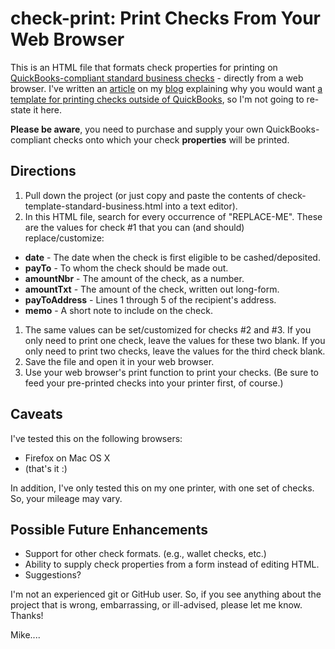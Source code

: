 # check-print: Print Checks From Your Web Browser

This is an HTML file that formats check properties for printing on [QuickBooks-compliant standard business checks](https://duckduckgo.com/?q=quickbooks+standard+business+checks) - directly from a web browser. I've written an [article](http://blog.michaelscepaniak.com/how-to-print-checks-without-quickbooks) on my [blog](http://blog.michaelscepaniak.com) explaining why you would want [a template for printing checks outside of QuickBooks](http://blog.michaelscepaniak.com/how-to-print-checks-without-quickbooks), so I'm not going to re-state it here.

**Please be aware**, you need to purchase and supply your own QuickBooks-compliant checks onto which your check **properties** will be printed.

## Directions

1. Pull down the project (or just copy and paste the contents of check-template-standard-business.html into a text editor).
1. In this HTML file, search for every occurrence of "REPLACE-ME". These are the values for check \#1 that you can (and should) replace/customize:

 - **date** - The date when the check is first eligible to be cashed/deposited.
 - **payTo** - To whom the check should be made out.
 - **amountNbr** - The amount of the check, as a number.
 - **amountTxt** - The amount of the check, written out long-form.
 - **payToAddress** - Lines 1 through 5 of the recipient's address.
 - **memo** - A short note to include on the check.

1. The same values can be set/customized for checks \#2 and \#3. If you only need to print one check, leave the values for these two blank. If you only need to print two checks, leave the values for the third check blank.
1. Save the file and open it in your web browser.
1. Use your web browser's print function to print your checks. (Be sure to feed your pre-printed checks into your printer first, of course.)

## Caveats

I've tested this on the following browsers:

* Firefox on Mac OS X
* (that's it :)

In addition, I've only tested this on my one printer, with one set of checks. So, your mileage may vary.

## Possible Future Enhancements

* Support for other check formats. (e.g., wallet checks, etc.)
* Ability to supply check properties from a form instead of editing HTML.
* Suggestions?

I'm not an experienced git or GitHub user. So, if you see anything about the project that is wrong, embarrassing, or ill-advised, please let me know. Thanks!


Mike....
